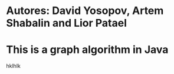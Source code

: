 # Autores: David Yosopov, Artem Shabalin and Lior Patael
# This is a graph algorithm in Java 
hklhlk
